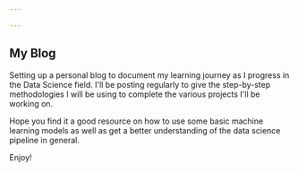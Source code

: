 ```yaml
---

---
```

## **My Blog**

Setting up a personal blog to document my learning journey as I progress in the Data Science field. I'll be posting regularly to give the step-by-step methodologies I will be using to complete the various projects I'll be working on.

Hope you find it a good resource on how to use some basic machine learning models as well as get a better understanding of the data science pipeline in general.

Enjoy!